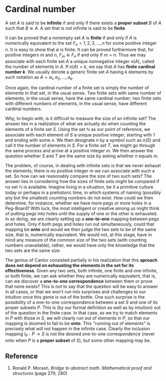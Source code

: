 # Cardinal number

A set $A$ is said to be **infinite** if and only if there exists a **proper subset** $B$ of $A$ such that $B \cong A$. A set that is not infinite is said to be **finite**.

It can be proved that a nonempty set $A$ is **finite** if and only if $A$ is numerically equivalent to the set $F_n = {1, 2, 3, \dots ,n}$ for some positive integer $n$. It is easy to show that $\emptyset$ is finite. It can be proved furthermore that, for positive integers $m$ and $n$, $F_m \cong F_n$ if and only if $m = n$. Thus we may associate with each finite set $A$ a unique nonnegative integer $n(A)$, called the number of elements in $A$. If $n(A) = k$, we say that $A$ has **finite cardinal number $k$**. We usually denote a generic finite set $A$ having $k$ elements by such notation as $A = { a_1, a_2, \dots , a_k }$.

Once again, the cardinal number of a finite set is simply the number of elements in that set, in the usual sense. Two finite sets with same number of elements, in the usual sense, have the same cardinal number; two finite sets with different numbers of elements, in the usual sense, have different cardinal numbers.

Why, to begin with, is it difficult to measure the size of an infinite set? The answer lies in a realization of what we actually do when counting the elements of a finite set $S$. Using the set $\mathbb{N}$ as our point of reference, we associate with each element of $S$ a unique positive integer, starting with $1$ and ending with some $n$. We then designate $n$ by a symbol such as $n(S)$ and call it the number of elements in $S$. For a finite set $T$, we might go through the same process and arrive at a positive integer $m$. We then answer the question whether $S$ and $T$ are the same size by asking whether $n$ equals $m$.

The problem, of course, in dealing with infinite sets is that we never exhaust the elements; there is no positive integer $m$ we can associate with such a set. So how can we reasonably compare the size of two such sets? The answer lies in considering how the sizes of finite sets might be compared if no set $\mathbb{N}$ is available. Imagine living in a situation, be it a primitive culture today or perhaps in a prehistoric time, in which systems of naming (possibly any but the smallest) counting numbers do not exist. How could we then determine, for instance, whether we have more pegs or more holes in a Peg-Board? With luck, the most intelligent or creative among us might
think of putting pegs into holes until the supply of one or the other is exhausted. In so doing, we are clearly setting up a **one-to-one** mapping between pegs and holes. Only if both pegs and holes run out simultaneously, could that mapping be **onto** and would we then judge the two sets to be of the same size, that is, numerically equivalent. We would not, at this stage, have in mind any measure of the common size of the two sets (with counting numbers unavailable); rather, we would have only the knowledge that the two sets are the same size.

The genius of Cantor consisted partially in his realization that this **aproach does not depend on exhausting the elements in the set for its effectiveness**. Given any two sets, both infinite, one finite and one infinite, or both finite, we can ask whether they are numerically equivalent, that is, can we discover a **one-to-one correspondence** between them or prove that none exists? This is not to say that the question will be easy to answer in all cases, or that we won't run into surprises and challenges to our intuition once this genie is out of the bottle. One such surprise is the possibility of a one-to-one correspondence between a set $S$ and one of its proper subsets $P$. This is (by our formal definition as well as by intuition) out of the question in the finite case. In that case, as we try to match elements in $P$ with those in $S$, we will clearly run out of elements in $P$, so that our mapping is doomed to fail to be **onto**. This "running out of elements" is precisely what will not happen in the infinite case. Clearly the inclusion mapping $I_P: P \rightarrow S$ is not the desired one-to-one correspondence (never onto when $P$ is a **proper subset** of $S$), but some other mapping may be.

## Reference

1. Ronald P. Morash, *Bridge to abstract math. Mathematical proof and structures* (page 279, 280)